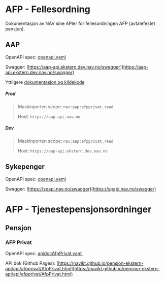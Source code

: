 # AFP - Fellesordning
Dokumentasjon av NAV sine APIer for fellesordningen AFP (avtalefestet pensjon).

## AAP
OpenAPI spec: [openapi.yaml](https://aap-api.ekstern.dev.nav.no/swagger/openapi.yaml) 

Swagger: [https://aap-api.ekstern.dev.nav.no/swagger](https://aap-api.ekstern.dev.nav.no/swagger)

Yttligere [dokumentasjon og kildekode](https://github.com/navikt/aap-api)

##### Prod
> Maskinporten scope: `nav:aap:afpprivat.read`
> 
> Host: `https://aap-api.nav.no`

##### Dev
> Maskinporten scope: `nav:aap:afpprivat.read`
>
> Host: `https://aap-api.ekstern.dev.nav.no`

## Sykepenger
OpenAPI spec: [openapi.yaml](https://spapi.nav.no/swagger/openapi.yml) 

Swagger: [https://spapi.nav.no/swagger](https://spapi.nav.no/swagger)

# AFP - Tjenestepensjonsordninger

## Pensjon

### AFP Privat
OpenAPI spec: [apidocAfpPrivat.yaml](https://navikt.github.io/pensjon-ekstern-api/api/afpprivat/apidocAfpPrivat.yaml)

API dok (Github Pages): [https://navikt.github.io/pensjon-ekstern-api/api/afpprivat/AfpPrivat.html](https://navikt.github.io/pensjon-ekstern-api/api/afpprivat/AfpPrivat.html)
